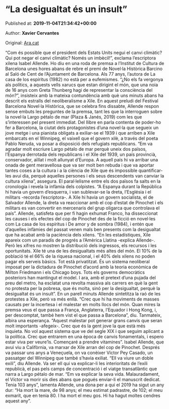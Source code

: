 
# “La desigualtat és un insult”

Published at: **2019-11-04T21:34:42+00:00**

Author: **Xavier Cervantes**

Original: [Ara.cat](https://llegim.ara.cat/actualitat/isabel-allende-barcino_0_2338566177.html)

“Com és possible que el president dels Estats Units negui el canvi climàtic? Qui pot negar el canvi climàtic? Només un imbècil!”, exclama l’escriptora xilena Isabel Allende. Ho diu en una roda de premsa a l’Institut de Cultura de Barcelona unes hores abans de rebre el premi de Novel·la Històrica Barcino al Saló de Cent de l’Ajuntament de Barcelona. Als 77 anys, l’autora de La casa de los espíritus (1982) no està per a eufemismes. “¿No els fa vergonya als polítics, a aquests vells xarucs que estan dirigint el món, que una noia de 16 anys com Greta Thunberg hagi de representar la consciència del món?”, insisteix amb la mateixa contundència amb què uns minuts abans ha descrit els estralls del neoliberalisme a Xile.
En aquest preludi del Festival Barcelona Novel·la Històrica, que se celebra fins dissabte, Allende respon sense embuts les preguntes de la premsa, tant les que la interroguen sobre la novel·la Largo pétalo de mar (Plaza & Janés, 2019) com les que s’interessen pel present immediat. Del llibre en parla contenta de poder-ho fer a Barcelona, la ciutat dels protagonistes d’una novel·la que segueix un jove metge i una pianista obligats a exiliar-se el 1939 i que arriben a Xile embarcats en el Winnipeg, el vaixell que el govern xilè, a través del poeta Pablo Neruda, va posar a disposició dels refugiats republicans. “Em va agradar molt escriure Largo pétalo de mar perquè uneix dos països, l’Espanya derrotada dels republicans i el Xile del 1939, un país provincià, conservador, aïllat i molt allunyat d’Europa. A aquell país hi va arribar una onada de gent meravellosa que va ser molt ben rebuda i que va aportar tantes coses a la cultura i a la ciència de Xile que és impossible quantificar-les avui dia, perquè aquelles persones i els seus descendents van canviar la cultura xilena”, assegura.
El paral·lelisme entre els dos països fa salts en la cronologia i revela la infàmia dels colpistes. “A Espanya durant la República hi havia un govern d’esquerra, i van sublevar-se la dreta, l’Església i el militars -recorda l’escriptora-. A Xile hi havia un govern socialista, el de Salvador Allende, la dreta va reaccionar amb el cop d’estat de Pinochet i els militars es van convertir en mercenaris del grup oligarca que controlava el país”. Allende, satisfeta que per fi hagin exhumat Franco, ha disseccionat les causes i els efectes del cop de Pinochet des de la ficció en novel·les com La casa de los espíritus i De amor y de sombra (1984), i entén que d’aquelles infàmies del passat venen mals ben presents com la desigualtat que ha acabat amb la paciència dels xilens. “En les estadístiques, Xile apareix com un paradís de progrés a l’Amèrica Llatina -explica Allende-. Però les xifres no mostren la distribució dels ingressos, els recursos i les oportunitats. Xile té una de les desigualtats més altes del món. El 10% de la població té el 66% de la riquesa nacional, i el 40% dels xilens no poden pagar els serveis bàsics. Tot està privatitzat. És un sistema neoliberal imposat per la dictadura de Pinochet d’acord amb la teoria econòmica de Milton Friedmann i els Chicago boys. Tots els governs democràtics posteriors han mantingut el model. I ara, amb el pretext d’una pujada del preu del metro, ha esclatat una revolta massiva als carrers en què la gent no protesta per la pobresa, que és molta, sinó per la desigualtat, perquè la desigualtat és un insult”.
En un parell minuts Allende sintetitza la raó de les protestes a Xile, però va més enllà. “Crec que hi ha moviments de masses causats per la incertesa i el malestar en molts llocs del món. Quan mires la premsa veus el que passa a França, Anglaterra, l’Equador i Hong Kong, i, per descomptat, també hem vist el que passa a Barcelona”, diu. Tanmateix, albira una esperança. “Aquest malestar pot generar grans canvis que seran molt importants -afegeix-. Crec que és la gent jove la que està més inquieta. No vol aquest sistema que ve del segle XIX i que seguim aplicant a la política. Crec que entrarem en una època de canvis fonamentals, i espero estar viva per veure’ls. Començaré a prendre vitamines”.
Isabel Allende, que avui viu a Califòrnia, va marxar de Xile arran del cop de Pinochet. Després va passar uns anys a Veneçuela, on va conèixer Víctor Pey Casado, un passatger del Winnipeg que també s’havia exiliat. “Ell va viure un doble exili”, diu Allende. Va ser ell qui va explicar-li les interioritats de l’exili republicà, el pas pels camps de concentració i el viatge transatlàntic que narra a Largo pétalo de mar. “Em va explicar la seva vida. Malauradament, el Víctor va morir sis dies abans que pogués enviar-li el manuscrit dedicat. Tenia 103 anys”, lamenta Allende, una dona per a qui el 2019 ha sigut un any dur: “Ha mort la mare, de 98 anys; el meu estimat padrastre, de 102; el meu exmarit, que en tenia 80. I ha mort el meu gos. Hi ha hagut moltes cendres aquest any”.
